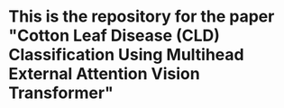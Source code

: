 # This is the repository for the paper "Cotton Leaf Disease (CLD) Classification Using Multihead External Attention Vision Transformer" 
